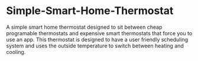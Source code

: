 # Simple-Smart-Home-Thermostat
A simple smart home thermostat designed to sit between cheap programable thermostats and expensive smart thermostats that force you to use an app. This thermostat is designed to have a user friendly scheduling system and uses the outside temperature to switch between heating and cooling.
